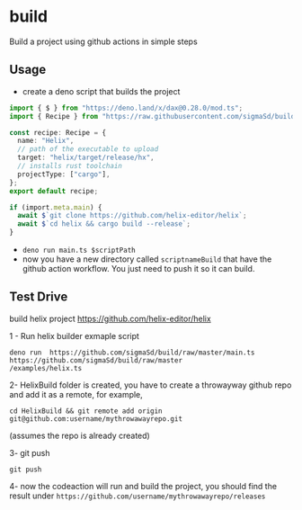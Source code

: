 # build

Build a project using github actions in simple steps

## Usage

- create a deno script that builds the project

```ts
import { $ } from "https://deno.land/x/dax@0.28.0/mod.ts";
import { Recipe } from "https://raw.githubusercontent.com/sigmaSd/build/master/lib.ts";

const recipe: Recipe = {
  name: "Helix",
  // path of the executable to upload
  target: "helix/target/release/hx",
  // installs rust toolchain
  projectType: ["cargo"],
};
export default recipe;

if (import.meta.main) {
  await $`git clone https://github.com/helix-editor/helix`;
  await $`cd helix && cargo build --release`;
}
```

- `deno run main.ts $scriptPath`
- now you have a new directory called `scriptnameBuild` that have the github
  action workflow. You just need to push it so it can build.

## Test Drive

build helix project https://github.com/helix-editor/helix

1 - Run helix builder exmaple script

```
deno run  https://github.com/sigmaSd/build/raw/master/main.ts https://github.com/sigmaSd/build/raw/master
/examples/helix.ts
```

2- HelixBuild folder is created, you have to create a throwayway github repo and
add it as a remote, for example,

```
cd HelixBuild && git remote add origin git@github.com:username/mythrowawayrepo.git
```

(assumes the repo is already created)

3- git push

```
git push
```

4- now the codeaction will run and build the project, you should find the result
under `https://github.com/username/mythrowawayrepo/releases`
